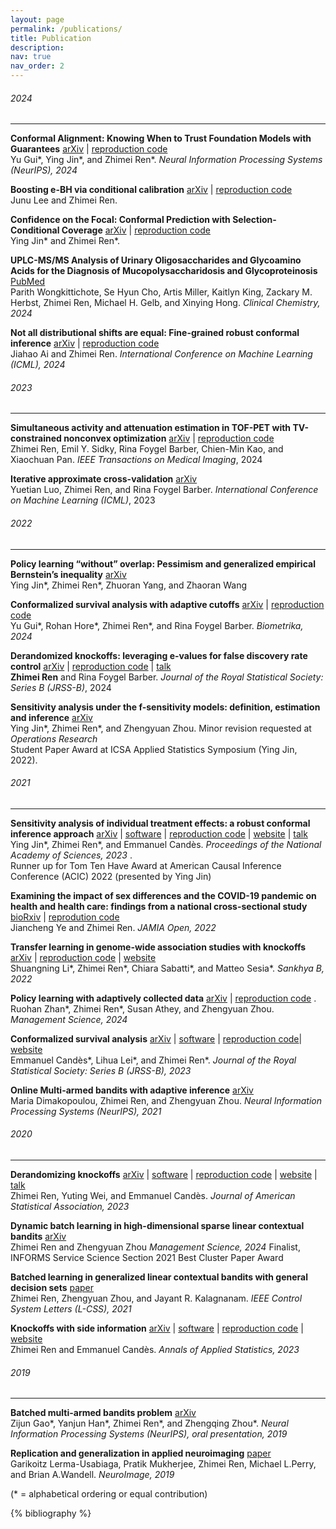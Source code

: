 ```yaml
---
layout: page
permalink: /publications/
title: Publication 
description:
nav: true
nav_order: 2
---
```


<!-- _pages/publications.md -->
###### 2024
---
**Conformal Alignment: Knowing When to Trust Foundation Models with Guarantees** [arXiv](https://arxiv.org/abs/2405.10301) | [reproduction code](https://github.com/yugjerry/conformal-alignment)   
 Yu Gui\*, Ying Jin\*, and Zhimei Ren\*. *Neural Information Processing Systems (NeurIPS), 2024*




**Boosting e-BH via conditional calibration** [arXiv](https://arxiv.org/abs/2404.17562) | [reproduction code](https://github.com/leejunu/e-bh-cc)    
Junu Lee and Zhimei Ren.  




**Confidence on the Focal: Conformal Prediction with Selection-Conditional Coverage** [arXiv](https://arxiv.org/abs/2403.03868) | [reproduction code](https://github.com/ying531/JOMI-paper)     
Ying Jin\* and Zhimei Ren\*.



**UPLC-MS/MS Analysis of Urinary Oligosaccharides and Glycoamino Acids for the Diagnosis of Mucopolysaccharidosis and Glycoproteinosis** [PubMed](https://pubmed.ncbi.nlm.nih.gov/38597162/)  
Parith Wongkittichote, Se Hyun Cho, Artis Miller, Kaitlyn King, Zackary M. Herbst, Zhimei Ren, Michael H. Gelb, and Xinying Hong. *Clinical Chemistry, 2024*



**Not all distributional shifts are equal: Fine-grained robust conformal inference** [arXiv](https://arxiv.org/abs/2402.13042) | [reproduction code](https://github.com/zhimeir/finegrained-conformal-paper)   
Jiahao Ai and Zhimei Ren. *International Conference on Machine Learning (ICML), 2024*

###### 2023 
---

**Simultaneous activity and attenuation estimation
in TOF-PET with TV-constrained nonconvex
optimization** [arXiv](https://arxiv.org/abs/2303.17042) | [reproduction code](https://github.com/zhimeir/saa_admm_paper)   
Zhimei Ren, Emil Y. Sidky, Rina Foygel Barber, Chien-Min Kao, and Xiaochuan Pan. *IEEE Transactions on Medical Imaging*, 2024


**Iterative approximate cross-validation** [arXiv](https://arxiv.org/abs/2303.02732)  
Yuetian Luo, Zhimei Ren, and Rina Foygel Barber. *International Conference on Machine Learning (ICML)*, 2023


###### 2022 
--- 
**Policy learning “without” overlap: Pessimism and generalized empirical Bernstein’s inequality** [arXiv](https://arxiv.org/pdf/2212.09900.pdf)        
Ying Jin\*, Zhimei Ren\*, Zhuoran Yang, and Zhaoran Wang

**Conformalized survival analysis with adaptive cutoffs** [arXiv](https://arxiv.org/abs/2211.01227) | [reproduction code](https://github.com/zhimeir/adaptive_conformal_survival_paper)  
Yu Gui\*, Rohan Hore\*, Zhimei Ren\*, and Rina Foygel Barber. *Biometrika, 2024*

**Derandomized knockoffs: leveraging e-values for false discovery rate
 control** [arXiv](https://arxiv.org/abs/2205.15461) | [reproduction code](https://github.com/zhimeir/derandomized_knockoffs_fdr) | [talk](https://drive.google.com/file/d/1WLCM9nkE-UZCIvaoM8oLK-dR9DHUjDCi/view)  
  **Zhimei Ren** and Rina Foygel Barber. *Journal of the Royal Statistical Society: Series B (JRSS-B)*, 2024

**Sensitivity analysis under the f-sensitivity models: definition, estimation and inference** [arXiv](https://arxiv.org/abs/2203.04373)     
Ying Jin\*, Zhimei Ren\*, and Zhengyuan Zhou.  Minor revision requested at *Operations Research*    
Student Paper Award at ICSA Applied Statistics Symposium (Ying Jin, 2022).

###### 2021
---
**Sensitivity analysis of individual treatment effects: a robust conformal inference approach** [arXiv](https://arxiv.org/abs/2111.12161) | [software](https://github.com/zhimeir/cfsensitivity) | [reproduction code](https://github.com/ying531/cfsensitivity_paper/blob/main/README.md) | [website](https://zhimeir.github.io/cfsensitivity/) | [talk](https://www.youtube.com/watch?v=aM3auY7kgSA)      
Ying Jin\*, Zhimei Ren\*, and Emmanuel Candès. *Proceedings of the National Academy of Sciences, 2023* .  
Runner up for Tom Ten Have Award at American Causal Inference Conference (ACIC) 2022 (presented by Ying Jin)

**Examining the impact of sex differences and the COVID-19 pandemic on health and health care: findings from a national cross-sectional study** [bioRxiv](https://doi.org/10.1093/jamiaopen/ooac076) | [reprodution code](https://github.com/zhimeir/HINTS_analysis)    
  Jiancheng Ye and Zhimei Ren. *JAMIA Open, 2022*
  

**Transfer learning in genome-wide association studies with knockoffs** [arXiv](https://arxiv.org/abs/2108.08813) | [reproduction code](https://github.com/lsn235711/transfer_knockoffs_code) | [website](https://msesia.github.io/knockoffgwas/ukbiobank.html)          
Shuangning Li\*, Zhimei Ren\*, Chiara Sabatti\*, and Matteo Sesia\*. *Sankhya B, 2022*


**Policy learning with adaptively collected data** [arXiv](https://arxiv.org/abs/2105.02344) | [reproduction code](https://github.com/gsbDBI/PolicyLearning) . 
Ruohan Zhan\*, Zhimei Ren\*, Susan Athey, and Zhengyuan Zhou. *Management Science, 2024*

**Conformalized survival analysis** [arXiv](https://arxiv.org/abs/2103.09763) | [software](https://github.com/zhimeir/cfsurvival) | [reproduction code](https://github.com/zhimeir/cfsurv_paper)| [website](https://zhimeir.github.io/cfsurvival/index.html)      
Emmanuel Candès\*, Lihua Lei\*, and Zhimei Ren\*. *Journal of the Royal Statistical Society: Series B (JRSS-B), 2023*
  
**Online Multi-armed bandits with adaptive inference** [arXiv](https://arxiv.org/abs/2102.13202)  
Maria Dimakopoulou, Zhimei Ren, and Zhengyuan Zhou. *Neural Information Processing Systems (NeurIPS), 2021*
 
###### 2020
--- 
**Derandomizing knockoffs** [arXiv](https://arxiv.org/abs/2012.02717) | [software](https://github.com/zhimeir/derandomKnock) | [reproduction code](https://github.com/zhimeir/derandomized_knockoffs_paper) | [website](https://zhimeir.github.io/derandomKnock/index.html) | [talk](https://drive.google.com/file/d/1zPsQJ_GRgqFCuBw3WHs_0QTTJDdDZvOY/view)   
Zhimei Ren, Yuting Wei, and Emmanuel Candès. *Journal of American Statistical Association, 2023*
  
  
  
**Dynamic batch learning in high-dimensional sparse linear contextual bandits** [arXiv](https://arxiv.org/abs/2008.11918)    
Zhimei Ren and Zhengyuan Zhou *Management Science, 2024*
Finalist, INFORMS Service Science Section 2021 Best Cluster Paper Award
  
  
**Batched learning in generalized linear contextual bandits with general decision sets** [paper](https://ieeexplore.ieee.org/document/9309392)     
Zhimei Ren, Zhengyuan Zhou, and Jayant R. Kalagnanam. *IEEE Control System Letters (L-CSS), 2021*
  
  
  
**Knockoffs with side information** [arXiv](https://arxiv.org/abs/2001.07835) | [software](https://github.com/zhimeir/adaptiveKnockoffs) | [reproduction code](https://github.com/zhimeir/adaptive_knockoff_paper) | [website](https://zhimeir.github.io/adaptiveKnockoffs)   
Zhimei Ren and Emmanuel Candès. *Annals of Applied Statistics, 2023*
  
###### 2019 
----- 
  
**Batched multi-armed bandits problem** [arXiv](https://arxiv.org/abs/1904.01763)      
Zijun Gao\*, Yanjun Han\*, Zhimei Ren\*, and Zhengqing Zhou\*. *Neural Information Processing Systems (NeurIPS), oral presentation, 2019*



**Replication and generalization in applied neuroimaging** [paper](https://www.sciencedirect.com/science/article/pii/S1053811919306299?utm_campaign=STMJ_75273_AUTH_SERV_PPUB&utm_medium=email&utm_dgroup=Email1Publishing&utm_acid=-801539831&SIS_ID=-1&dgcid=STMJ_75273_AUTH_SERV_PPUB&CMX_ID=&utm_in=DM563904&utm_source=AC_30 )   
Garikoitz Lerma-Usabiaga, Pratik Mukherjee, Zhimei Ren, Michael L.Perry, and Brian A.Wandell. *NeuroImage, 2019*



(* = alphabetical ordering or equal contribution)



<!-- Bibsearch Feature -->

<!-- {% include bib_search.liquid %} -->
<div class="publications">

{% bibliography %}

</div> 
